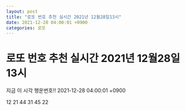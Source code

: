 ```yaml
---
layout: post
title: "로또 번호 추천 실시간 2021년 12월28일13시"
date: 2021-12-28 04:00:01 +0900
categories: 로또
---
```


# 로또 번호 추천 실시간 2021년 12월28일13시

지금 이 시각 행운번호!! 2021-12-28 04:00:01 +0900

 12  21  44  31  45  22 

